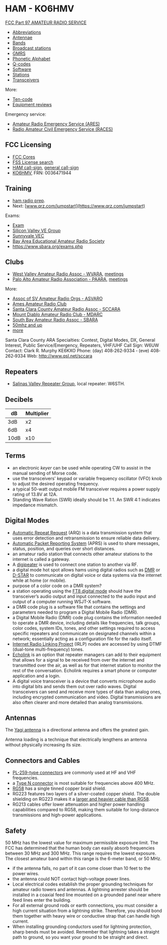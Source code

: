 # HAM - KO6HMV

[FCC Part 97 AMATEUR RADIO SERVICE](https://www.ecfr.gov/current/title-47/chapter-I/subchapter-D/part-97)

* [Abbreviations](abbreviations.html)
* [Antennae](antennae.html)
* [Bands](bands.html)
* [Broadcast stations](stations.html)
* [GMRS](gmrs.html)
* [Phonetic Alphabet](phonetic-alphabet.html)
* [Q-codes](q-codes.html)
* [Software](software.html)
* [Stations](stations.html)
* [Transceivers](transceivers.html)

More:
* [Ten-code](https://en.wikipedia.org/wiki/Ten-code)
* [Equipment reviews](https://www.eham.net/reviews/)

Emergency service:
* [Amateur Radio Emergency Service (ARES)](http://www.arrl.org/ares)
* [Radio Amateur Civil Emergency Service (RACES)](https://www.usraces.org/)

## FCC Licensing

* [FCC Cores](https://apps.fcc.gov/cores/userLogin.do?btnContinue=true)
* [FSS License search](https://wireless2.fcc.gov/UlsApp/UlsSearch/searchLicense.jsp)
* [HAM call-sign](https://www.fcc.gov/wireless/bureau-divisions/mobility-division/amateur-radio-service/amateur-call-sign-systems),
[general call-sign](https://www.ecfr.gov/current/title-47/chapter-I/subchapter-A/part-2/subpart-D)
* [KO6HMV](https://wireless2.fcc.gov/UlsApp/UlsSearch/license.jsp?licKey=5077343), FRN: 0036471944

## Training

* [ham radio prep](http://hamradioprep.com).
* Next: [www.qrz.com/jumpstart](https://www.qrz.com/jumpstart)

Exams:
* [Exam](https://www.arrl.org/find-an-amateur-radio-license-exam-session)
* [Silicon Valley VE Group](http://www.svve.org/)
* [Sunnyvale  VEC](https://www.amateur-radio.org/)
* [Bay Area Educational Amateur Radio Society](https://www.baears.com/)
* https://www.sbara.org/exams.php

## Clubs

* [West Valley Amateur Radio Assoc - WVARA](https://wvara.org),
[meetings](https://wvara.org/wordpress/meeting-schedule/)
* [Palo Alto Amateur Radio Association - PAARA](https://paara.org/),
[meetings](https://paara.org/pages/meetings.html)

More:

* [Assoc of SV Amateur Radio Orgs - ASVARO](https://www.asvaro.org/)
* [Ames Amateur Radio Club](https://hamradio.arc.nasa.gov)
* [Santa Clara County Amateur Radio Assoc - SCCARA](https://sccara.org/)
* [Mount Diablo Amateur Radio Club - MDARC](https://www.mdarc.org/)
* [South Bay Amateur Radio Assoc - SBARA](http://www.sbara.org)
* [50mhz and up](https://www.50mhzandup.org/)
* [more](https://www.baears.com/files/handouts/ClubList.pdf)


Santa Clara County ARA
Specialties: Contest, Digital Modes, DX, General Interest, Public
Service/Emergency, Repeaters, VHF/UHF
Call Sign: W6UW
Contact: Clark R. Murphy KE6KXO
Phone: (day) 408‐262‐9334 ‐ (eve) 408‐262‐9334
Web: http://www.qsl.net/sccara

## Repeaters

* [Salinas Valley Repeater Group](https://w6dxw.com), local repeater: W6STH.

## Decibels

dB|Multiplier
--|----------
3dB| x2
6dB| x4
10dB| x10

## Terms

* an electronic _keyer_ can be used while operating CW to assist in the manual sending of Morse code.
* use the transceivers' keypad or variable frequency oscillator (VFO) knob to adjust the desired operating frequency.
* a typical 50-watt output mobile FM transceiver requires a power supply rating of 13.8V at 12A.
* Standing Wave Ration (SWR) ideally should be 1:1. An SWR 4:1 indicates impedance mismatch.

## Digital Modes

* [Automatic Repeat Request](https://en.wikipedia.org/wiki/Automatic_repeat_request) (ARQ) is a data transmission system that uses error detection and retransmission to ensure reliable data delivery.
* [Automatic Packet Reporting System](https://en.wikipedia.org/wiki/Automatic_Packet_Reporting_System) (APRS) is used to share messages, status, position, and queries over short distances.
* an amateur radio station that connects other amateur stations to the internet is called a gateway.
* A [digipeater](https://lmarc.net/club/on-the-air/digipeaters/) is used to connect one station to another via RF.
* a digital mode hot spot allows hams using digital radios such as [DMR](https://en.wikipedia.org/wiki/Digital_mobile_radio) or [D-STAR](https://en.wikipedia.org/wiki/D-STAR) to communicate on digital voice or data systems via the internet while at home (or mobile).
* purpose of a color code on a DMR system?
* a station operating using the [FT8 digital mode](https://en.wikipedia.org/wiki/FT8) should have the transceiver’s audio output and input connected to the audio input and output of a computer running WSJT-X software.
* a DMR code plug is a software file that contains the settings and parameters needed to program a Digital Mobile Radio (DMR).
* a Digital Mobile Radio (DMR) code plug contains the information needed to operate a DMR device, including details like frequencies, talk groups, color codes, system IDs, tones, and other settings required to access specific repeaters and communicate on designated channels within a network; essentially acting as a configuration file for the radio itself.
* [Internet Radio Linking Project](https://www.irlp.net/) (IRLP) nodes are accessed by using DTMF (dual-tone multi-frequency) tones.
* [Echolink](https://en.wikipedia.org/wiki/EchoLink) is an option that repeater managers can add to their equipment that allows for a signal to be received from over the internet and transmitted over the air, as well as for that internet station to monitor the rest of the conversation. Echolink requires a smart phone or computer application and a login.
* A digital voice transceiver is a device that converts microphone audio into digital bits and sends them out over radio waves. Digital transceivers can send and receive more types of data than analog ones, including encrypted communication and video. Digital transmissions are also often clearer and more detailed than analog transmissions.

## Antennas

The [Yagi antenna](https://en.wikipedia.org/wiki/Yagi%E2%80%93Uda_antenna) is a directional antenna and offers the greatest gain.

Antenna loading is a technique that electrically lengthens an antenna without physically increasing its size.

## Connectors and Cables

* [PL-259-type connectors](https://en.wikipedia.org/wiki/UHF_connector) are commonly used at HF and VHF frequencies.
* a [Type N connector](https://en.wikipedia.org/wiki/N_connector) is most suitable for frequencies above 400 MHz.
* [RG58](https://en.wikipedia.org/wiki/RG-58) has a single tinned copper braid shield.
* RG223 features two layers of a silver-coated copper shield. The double shielding on RG223 makes it a [larger and heavier cable than RG58](https://awcwire.wordpress.com/2016/04/20/rg223-vs-rg58-product-knockout/).
* RG213 cables offer lower attenuation and higher power handling capabilities compared to RG58, making them suitable for long-distance transmissions and high-power applications.

## Safety

50 MHz has the lowest value for maximum permissible exposure limit. The FCC has determined that the human body can easily absorb frequencies between 30 MHz and 300 MHz. This range requires the lowest exposure. The closest amateur band within this range is the 6-meter band, or 50 MHz.


* if the antenna falls, no part of it can come closer than 10 feet to the power wires.
* the antenna could NOT contact high-voltage power lines.
* Local electrical codes establish the proper grounding techniques for amateur radio towers and antennas. A lightning arrester should be installed in a coaxial feed line mounted on a grounded panel near where feed lines enter the building.
* For all external ground rods or earth connections, you must consider a high current situation from a lightning strike. Therefore, you should bond them together with heavy wire or conductive strap that can handle high current.
* When installing grounding conductors used for lightning protection, sharp bends must be avoided. Remember that lightning takes a straight path to ground, so you want your ground to be straight and direct.
